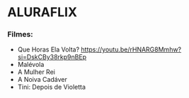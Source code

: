 # ALURAFLIX

### Filmes:
* Que Horas Ela Volta?
   https://youtu.be/rHNARG8Mmhw?si=DskCBy38rkp9nBEp
* Malévola
* A Mulher Rei
* A Noiva Cadáver
* Tini: Depois de Violetta
 
